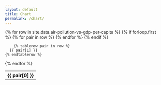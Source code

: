 ```yaml
---
layout: default
title: Chart
permalink: /chart/
---
```


<table>
  {% for row in site.data.air-pollution-vs-gdp-per-capita %}
    {% if forloop.first %}
    <tr>
      {% for pair in row %}
        <th>{{ pair[0] }}</th>
      {% endfor %}
    </tr>
    {% endif %}

		{% tablerow pair in row %}
      {{ pair[1] }}
    {% endtablerow %}
  {% endfor %}
</table>